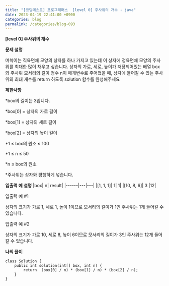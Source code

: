 ```yaml
---
title: "[코딩테스트] 프로그래머스  [level 0] 주사위의 개수 - java"
date: 2023-04-19 22:41:00 +0900
categories: blog
permalink: /categories/blog-093
---
```



**[level 0] 주사위의 개수**



**문제 설명**

머쓱이는 직육면체 모양의 상자를 하나 가지고 있는데 이 상자에 정육면체 모양의 주사위를 최대한 많이 채우고 싶습니다. 상자의 가로, 세로, 높이가 저장되어있는 배열 box와 주사위 모서리의 길이 정수 n이 매개변수로 주어졌을 때, 상자에 들어갈 수 있는 주사위의 최대 개수를 return 하도록 solution 함수를 완성해주세요



**제한사항**

*box의 길이는 3입니다.

*box[0] = 상자의 가로 길이

*box[1] = 상자의 세로 길이

*box[2] = 상자의 높이 길이

*1 ≤ box의 원소 ≤ 100

*1 ≤ n ≤ 50

*n ≤ box의 원소

*주사위는 상자와 평행하게 넣습니다.


**입출력 예 설명**
|box|	n|	result|
|------|---|---|
|[1, 1, 1]|	1|	1|
|[10, 8, 6]|	3	|12|


입출력 예 #1

상자의 크기가 가로 1, 세로 1, 높이 1이므로 모서리의 길이가 1인 주사위는 1개 들어갈 수 있습니다.

입출력 예 #2

상자의 크기가 가로 10, 세로 8, 높이 6이므로 모서리의 길이가 3인 주사위는 12개 들어갈 수 있습니다.


**나의 풀이**

```
class Solution {
    public int solution(int[] box, int n) {
        return  (box[0] / n) * (box[1] / n) * (box[2] / n); 
    }
}


```


